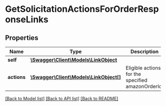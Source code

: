 # GetSolicitationActionsForOrderResponseLinks

## Properties
Name | Type | Description | Notes
------------ | ------------- | ------------- | -------------
**self** | [**\Swagger\Client\Models\LinkObject**](LinkObject.md) |  | 
**actions** | [**\Swagger\Client\Models\LinkObject[]**](LinkObject.md) | Eligible actions for the specified amazonOrderId. | 

[[Back to Model list]](../../README.md#documentation-for-models) [[Back to API list]](../../README.md#documentation-for-api-endpoints) [[Back to README]](../../README.md)

